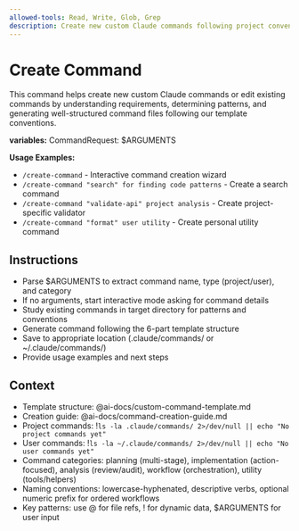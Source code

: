 ```yaml
---
allowed-tools: Read, Write, Glob, Grep
description: Create new custom Claude commands following project conventions
---
```


# Create Command

This command helps create new custom Claude commands or edit existing commands by understanding requirements, determining patterns, and generating well-structured command files following our template conventions.

**variables:**
CommandRequest: $ARGUMENTS

**Usage Examples:**
- `/create-command` - Interactive command creation wizard
- `/create-command "search" for finding code patterns` - Create a search command
- `/create-command "validate-api" project analysis` - Create project-specific validator
- `/create-command "format" user utility` - Create personal utility command

## Instructions
- Parse $ARGUMENTS to extract command name, type (project/user), and category
- If no arguments, start interactive mode asking for command details
- Study existing commands in target directory for patterns and conventions
- Generate command following the 6-part template structure
- Save to appropriate location (.claude/commands/ or ~/.claude/commands/)
- Provide usage examples and next steps

## Context
- Template structure: @ai-docs/custom-command-template.md
- Creation guide: @ai-docs/command-creation-guide.md
- Project commands: !`ls -la .claude/commands/ 2>/dev/null || echo "No project commands yet"`
- User commands: !`ls -la ~/.claude/commands/ 2>/dev/null || echo "No user commands yet"`
- Command categories: planning (multi-stage), implementation (action-focused), analysis (review/audit), workflow (orchestration), utility (tools/helpers)
- Naming conventions: lowercase-hyphenated, descriptive verbs, optional numeric prefix for ordered workflows
- Key patterns: use @ for file refs, ! for dynamic data, $ARGUMENTS for user input